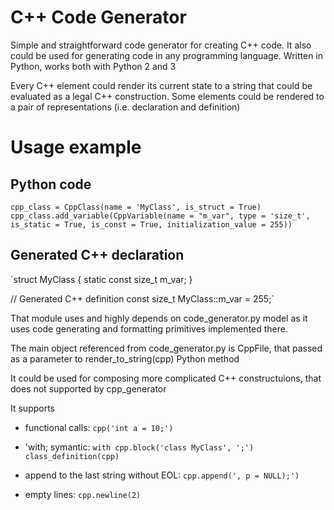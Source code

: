 C++ Code Generator
==============

Simple and straightforward code generator for creating C++ code. It also could be used for generating code in any programming language. Written in Python, works both with Python 2 and 3

Every C++ element could render its current state to a string that could be evaluated as 
a legal C++ construction.
Some elements could be rendered to a pair of representations (i.e. declaration and definition)
 
# Usage example

## Python code
`cpp_class = CppClass(name = 'MyClass', is_struct = True)
cpp_class.add_variable(CppVariable(name = "m_var",
    type = 'size_t',
    is_static = True,
    is_const = True,
    initialization_value = 255))`
 
## Generated C++ declaration
`struct MyClass
{
    static const size_t m_var;
}
 
// Generated C++ definition
const size_t MyClass::m_var = 255;`
 
 
That module uses and highly depends on code_generator.py model as it uses
code generating and formatting primitives implemented there.
 
The main object referenced from code_generator.py is CppFile, 
that passed as a parameter to render_to_string(cpp) Python method
 
It could be used for composing more complicated C++ constructuions,
that does not supported by cpp_generator
 
It supports 
- functional calls:
`cpp('int a = 10;')`
 
- 'with; symantic:
`with cpp.block('class MyClass', ';')
    class_definition(cpp)`
 
- append to the last string without EOL:
`cpp.append(', p = NULL);')`
 
- empty lines:
`cpp.newline(2)`
 
